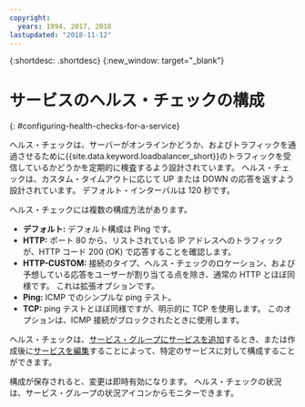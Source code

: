 ```yaml
---
copyright:
  years: 1994, 2017, 2018
lastupdated: "2018-11-12"
---
```


{:shortdesc: .shortdesc}
{:new_window: target="_blank"}

# サービスのヘルス・チェックの構成
{: #configuring-health-checks-for-a-service}

ヘルス・チェックは、サーバーがオンラインかどうか、およびトラフィックを通過させるために{{site.data.keyword.loadbalancer_short}}のトラフィックを受信しているかどうかを定期的に検査するよう設計されています。 ヘルス・チェックは、カスタム・タイムアウトに応じて UP または DOWN の応答を返すよう設計されています。 デフォルト・インターバルは 120 秒です。

ヘルス・チェックには複数の構成方法があります。

- **デフォルト:** デフォルト構成は Ping です。
- **HTTP:** ポート 80 から、リストされている IP アドレスへのトラフィックが、HTTP コード 200 (OK) で応答することを確認します。
- **HTTP-CUSTOM:** 接続のタイプ、ヘルス・チェックのロケーション、および予想している応答をユーザーが割り当てる点を除き、通常の HTTP とほぼ同様です。 これは拡張オプションです。
- **Ping:** ICMP でのシンプルな ping テスト。
- **TCP:** ping テストとほぼ同様ですが、明示的に TCP を使用します。 このオプションは、ICMP 接続がブロックされたときに使用します。

ヘルス・チェックは、[サービス・グループにサービスを追加](/docs/infrastructure/local-load-balancer?topic=local-load-balancer-adding-a-service-to-a-service-group)するとき、または作成後に[サービスを編集](/docs/infrastructure/local-load-balancer?topic=local-load-balancer-editing-a-service)することによって、特定のサービスに対して構成することができます。

構成が保存されると、変更は即時有効になります。 ヘルス・チェックの状況は、サービス・グループの状況アイコンからモニターできます。
